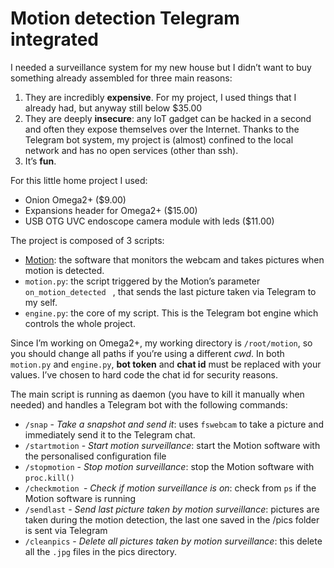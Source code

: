 # Motion detection Telegram integrated
I needed a surveillance system for my new house but I didn’t want to buy something already assembled for three main reasons:
1. They are incredibly **expensive**. For my project, I used things that I already had, but anyway still below $35.00
2. They are deeply **insecure**: any IoT gadget can be hacked in a second and often they expose themselves over the Internet. Thanks to the Telegram bot system, my project is (almost) confined to the local network and has no open services (other than ssh).
3. It’s **fun**.

For this little home project I used:
- Onion Omega2+ ($9.00)
- Expansions header for Omega2+ ($15.00)
-  USB OTG UVC endoscope camera module with leds ($11.00)

The project is composed of 3 scripts:
- [Motion][1]: the software that monitors the webcam and takes pictures  when motion is detected. 
- `motion.py`: the script triggered by the Motion’s parameter `on_motion_detected ` , that sends the last picture taken via Telegram to my self.
- `engine.py`: the core of my script. This is the Telegram bot engine which controls the whole project.

Since I’m working on Omega2+, my working directory is `/root/motion`, so you should change all paths if you’re using a different *cwd*. In both `motion.py` and `engine.py`, **bot token** and **chat id** must be replaced with your values. I’ve chosen to hard code the chat id for security reasons.

The main script is running as daemon (you have to kill it manually when needed) and handles a Telegram bot with the following commands:

- `/snap` - *Take a snapshot and send it*: uses `fswebcam` to take a picture and immediately send it to the Telegram chat.
- `/startmotion` - *Start motion surveillance*: start the Motion software with the personalised configuration file
- `/stopmotion` - *Stop motion surveillance*: stop the Motion software with `proc.kill()`
- `/checkmotion `- *Check if motion surveillance is on*: check from `ps` if the Motion software is running
- `/sendlast` - *Send last picture taken by motion surveillance*: pictures are taken during the motion detection, the last one saved in the /pics folder is sent via Telegram
- `/cleanpics` - *Delete all pictures taken by motion surveillance*: this delete all the `.jpg` files in the pics directory.  

[1]:	https://github.com/Motion-Project/motion "Motion"